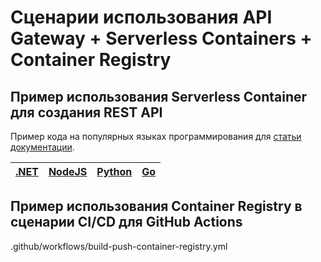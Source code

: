 # Сценарии использования API Gateway + Serverless Containers + Container Registry

## Пример использования Serverless Container для создания REST API

Пример кода на популярных языках программирования для [статьи документации](https://cloud.ru/ru/docs/container-registry-evolution/ug/topics/guides__auth.html). 

| [.NET](/restapi-dotnet) | [NodeJS](/restapi-nodejs) | [Python](/restapi-dotnet) | [Go](/restapi-nodejs) | 
| ---  | --- | --- | --- |

## Пример использования Container Registry в сценарии CI/CD для GitHub Actions

.github/workflows/build-push-container-registry.yml
